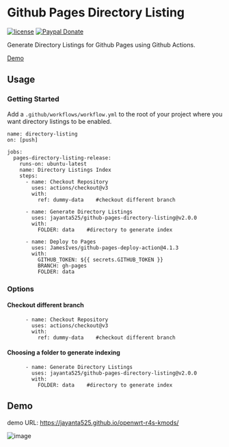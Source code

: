 # Github Pages Directory Listing
[![license](https://img.shields.io/github/license/jayanta525/github-pages-directory-listing)](https://github.com/jayanta525/github-pages-directory-listing/blob/main/LICENSE)
[![Paypal Donate](https://img.shields.io/badge/donate-paypal-00457c.svg?logo=paypal&style=plastic)](https://www.paypal.me/jayanta525)

Generate Directory Listings for Github Pages using Github Actions. 

[Demo](https://github.com/jayanta525/github-pages-directory-listing#demo)
## Usage
### Getting Started

Add a `.github/workflows/workflow.yml` to the root of your project where you want directory listings to be enabled.
```
name: directory-listing
on: [push]

jobs:
  pages-directory-listing-release:
    runs-on: ubuntu-latest
    name: Directory Listings Index
    steps:
      - name: Checkout Repository
        uses: actions/checkout@v3
        with:
          ref: dummy-data    #checkout different branch

      - name: Generate Directory Listings
        uses: jayanta525/github-pages-directory-listing@v2.0.0
        with:
          FOLDER: data    #directory to generate index

      - name: Deploy to Pages
        uses: JamesIves/github-pages-deploy-action@4.1.3
        with:
          GITHUB_TOKEN: ${{ secrets.GITHUB_TOKEN }}
          BRANCH: gh-pages
          FOLDER: data
```

### Options
#### Checkout different branch
```
      - name: Checkout Repository
        uses: actions/checkout@v3
        with:
          ref: dummy-data    #checkout different branch
```
#### Choosing a folder to generate indexing
```
      - name: Generate Directory Listings
        uses: jayanta525/github-pages-directory-listing@v2.0.0
        with:
          FOLDER: data    #directory to generate index
```

## Demo
demo URL: https://jayanta525.github.io/openwrt-r4s-kmods/

![image](https://user-images.githubusercontent.com/30702133/184577947-7ebc8b2e-3998-47c7-9289-4069f281f13a.png)
